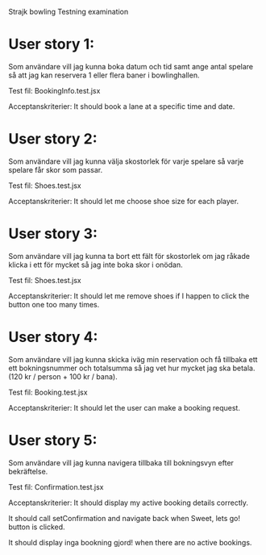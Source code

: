 Strajk bowling
 Testning examination

<h1>User story 1:</h1>

 Som användare vill jag kunna boka datum och tid samt ange antal spelare så att jag kan reservera 1 eller flera baner i bowlinghallen.

Test fil: BookingInfo.test.jsx

Acceptanskriterier: 
 It should book a lane at a specific time and date.

<h1>User story 2:</h1>

 Som användare vill jag kunna välja skostorlek för varje spelare så varje spelare får skor som passar.

Test fil: Shoes.test.jsx

Acceptanskriterier:
 It should let me choose shoe size for each player.

<h1>User story 3:</h1>

 Som användare vill jag kunna ta bort ett fält för skostorlek om jag råkade klicka i ett för mycket så jag inte boka skor i onödan.

 Test fil: Shoes.test.jsx

Acceptanskriterier:
 It should let me remove shoes if I happen to click the button one too many times.

<h1>User story 4:</h1>

 Som användare vill jag kunna skicka iväg min reservation och få tillbaka ett ett bokningsnummer och totalsumma så jag vet hur mycket jag ska betala. (120 kr / person + 100 kr / bana).

Test fil: Booking.test.jsx

Acceptanskriterier:
 It should let the user can make a booking request.

<h1>User story 5:</h1>

 Som användare vill jag kunna navigera tillbaka till bokningsvyn efter bekräftelse.

Test fil: Confirmation.test.jsx

Acceptanskriterier:
 It should display my active booking details correctly.

 It should call setConfirmation and navigate back when Sweet, lets go! button is clicked.
 
 It should display inga bookning gjord! when there are no active bookings.
 



